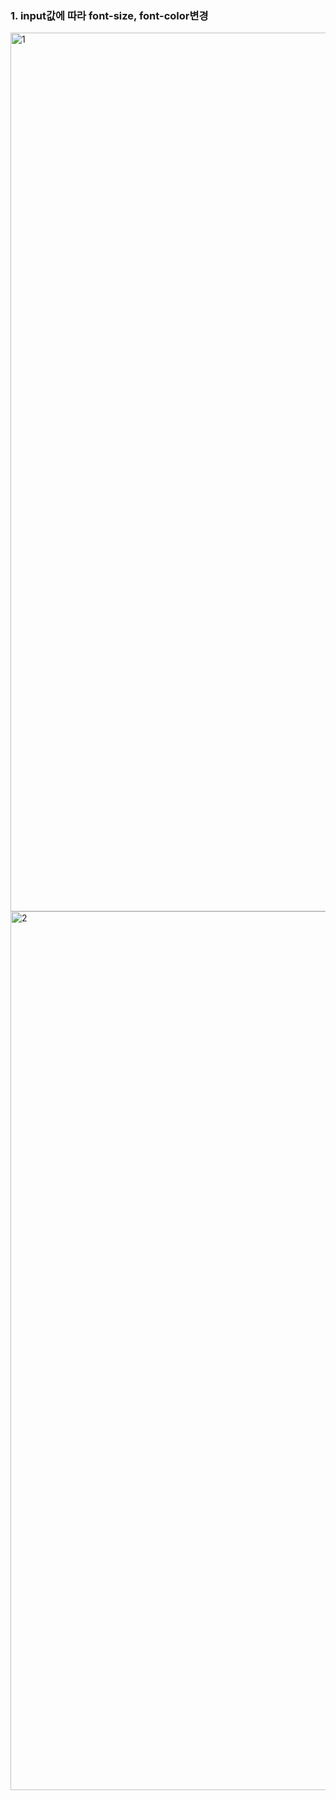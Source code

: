 
### 1. input값에 따라 font-size, font-color변경

<img width="1406" alt="1" src="https://user-images.githubusercontent.com/68357066/213114585-b95eb393-1520-4c86-b8e4-0731d4aed0f0.png">

<img width="1406" alt="2" src="https://user-images.githubusercontent.com/68357066/213114638-ec67f1bc-0742-42f4-92ee-438003fc1ac1.png">


